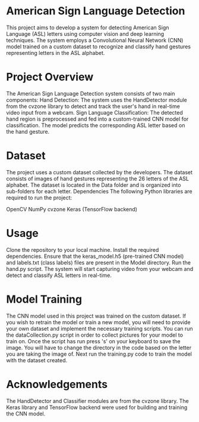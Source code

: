 # American Sign Language Detection

This project aims to develop a system for detecting American Sign Language (ASL) letters using computer vision and deep learning techniques. The system employs a Convolutional Neural Network (CNN) model trained on a custom dataset to recognize and classify hand gestures representing letters in the ASL alphabet.


# Project Overview
The American Sign Language Detection system consists of two main components:
Hand Detection: The system uses the HandDetector module from the cvzone library to detect and track the user's hand in real-time video input from a webcam.
Sign Language Classification: The detected hand region is preprocessed and fed into a custom-trained CNN model for classification. The model predicts the corresponding ASL letter based on the hand gesture.


# Dataset

The project uses a custom dataset collected by the developers. The dataset consists of images of hand gestures representing the 26 letters of the ASL alphabet. The dataset is located in the Data folder and is organized into sub-folders for each letter.
Dependencies
The following Python libraries are required to run the project:

OpenCV
NumPy
cvzone
Keras (TensorFlow backend)


# Usage

Clone the repository to your local machine.
Install the required dependencies.
Ensure that the keras_model.h5 (pre-trained CNN model) and labels.txt (class labels) files are present in the Model directory.
Run the hand.py script.
The system will start capturing video from your webcam and detect and classify ASL letters in real-time.


# Model Training

The CNN model used in this project was trained on the custom dataset. If you wish to retrain the model or train a new model, you will need to provide your own dataset and implement the necessary training scripts. You can run the dataCollection.py script in order to collect pictures for your model to train on. Once the script has run press 's' on your keyboard to save the image. You will have to change the directory in the code based on the letter you are taking the image of. Next run the training.py code to train the model with the dataset created.


# Acknowledgements

The HandDetector and Classifier modules are from the cvzone library.
The Keras library and TensorFlow backend were used for building and training the CNN model.
